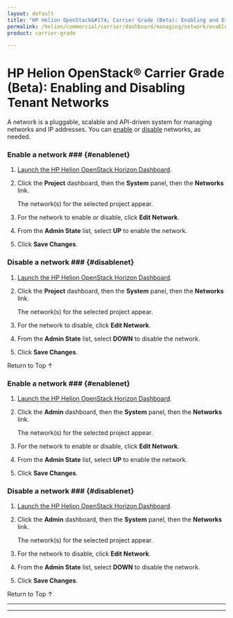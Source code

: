 ```yaml
---
layout: default
title: "HP Helion OpenStack&#174; Carrier Grade (Beta): Enabling and Disabling Networks"
permalink: /helion/commercial/carrier/dashboard/managing/network/enable/tenant/
product: carrier-grade

---
```

<!--UNDER REVISION-->

<script>

function PageRefresh {
onLoad="window.refresh"
}

PageRefresh();

</script>

<!-- <p style="font-size: small;"> <a href="/helion/commercial/carrier/ga1/install/">&#9664; PREV</a> | <a href="/helion/commercial/carrier/ga1/install-overview/">&#9650; UP</a> | <a href="/helion/commercial/carrier/ga1/">NEXT &#9654;</a></p> -->

# HP Helion OpenStack&#174; Carrier Grade (Beta): Enabling and Disabling Tenant Networks

A network is a pluggable, scalable and API-driven system for managing networks and IP addresses. You can [enable](#enablenet) or [disable](#disablenet) networks, as needed.

### Enable a network ### {#enablenet}

1. [Launch the HP Helion OpenStack Horizon Dashboard](/helion/openstack/carrier/dashboard/login/).

2. Click the **Project** dashboard, then the **System** panel, then the **Networks** link.

	The network(s) for the selected project appear. 

3. For the network to enable or disable, click **Edit Network**.

4. From the **Admin State** list, select **UP** to enable the network.

5. Click **Save Changes**.  

### Disable a network ### {#disablenet}

1. [Launch the HP Helion OpenStack Horizon Dashboard](/helion/openstack/carrier/dashboard/login/).

2. Click the **Project** dashboard, then the **System** panel, then the **Networks** link.

	The network(s) for the selected project appear. 

3. For the network to disable, click **Edit Network**.

4. From the **Admin State** list, select **DOWN** to disable the network.

5. Click **Save Changes**.  

<a href="#top" style="padding:14px 0px 14px 0px; text-decoration: none;"> Return to Top &#8593; </a>

### Enable a network ### {#enablenet}

1. [Launch the HP Helion OpenStack Horizon Dashboard](/helion/openstack/carrier/dashboard/login/).

2. Click the **Admin** dashboard, then the **System** panel, then the **Networks** link.

	The network(s) for the selected project appear. 

3. For the network to enable or disable, click **Edit Network**.

4. From the **Admin State** list, select **UP** to enable the network.

5. Click **Save Changes**.  

### Disable a network ### {#disablenet}

1. [Launch the HP Helion OpenStack Horizon Dashboard](/helion/openstack/carrier/dashboard/login/).

2. Click the **Admin** dashboard, then the **System** panel, then the **Networks** link.

	The network(s) for the selected project appear. 

3. For the network to disable, click **Edit Network**.

4. From the **Admin State** list, select **DOWN** to disable the network.

5. Click **Save Changes**.  

<a href="#top" style="padding:14px 0px 14px 0px; text-decoration: none;"> Return to Top &#8593; </a>


----

----
